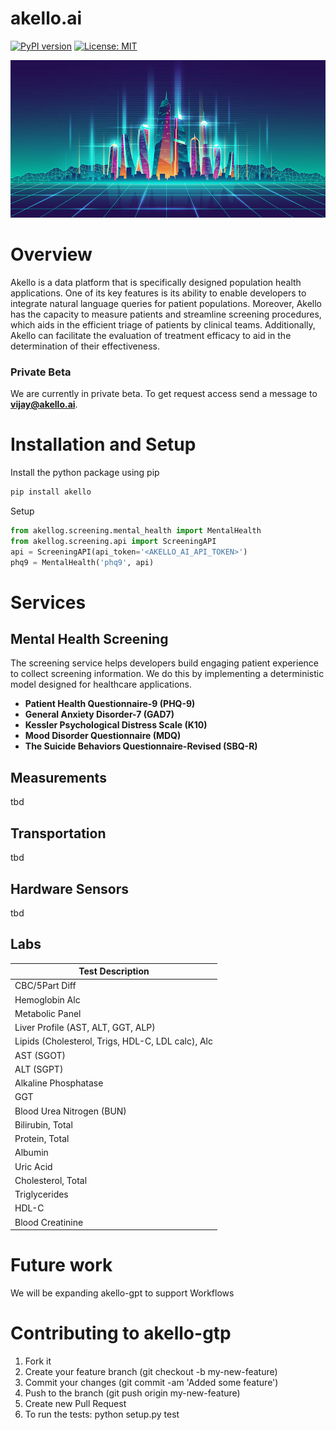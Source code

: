 # akello.ai
[![PyPI version](https://badge.fury.io/py/akellogpt.svg)](https://badge.fury.io/py/akellogpt)
[![License: MIT](https://img.shields.io/badge/License-MIT-yellow.svg)](https://opensource.org/licenses/MIT)


![Alt text](/banner.jpg "akello-gpt")

# Overview
Akello is a data platform that is specifically designed population health applications. One of its key features is its ability to enable developers to integrate natural language queries for patient populations. Moreover, Akello has the capacity to measure patients and streamline screening procedures, which aids in the efficient triage of patients by clinical teams. Additionally, Akello can facilitate the evaluation of treatment efficacy to aid in the determination of their effectiveness.



### Private Beta
We are currently in private beta. To get request access send a message to **vijay@akello.ai**.


# Installation and Setup

Install the python package using pip
```bash
pip install akello
```

Setup
```python
from akellog.screening.mental_health import MentalHealth
from akellog.screening.api import ScreeningAPI
api = ScreeningAPI(api_token='<AKELLO_AI_API_TOKEN>')
phq9 = MentalHealth('phq9', api)
```

# Services

## Mental Health Screening
The screening service helps developers build engaging patient experience to collect screening information. We do this by implementing a deterministic model designed for healthcare applications.

* **Patient Health Questionnaire-9 (PHQ-9)** 
* **General Anxiety Disorder-7 (GAD7)**
* **Kessler Psychological Distress Scale (K10)**
* **Mood Disorder Questionnaire (MDQ)**
* **The Suicide Behaviors Questionnaire-Revised (SBQ-R)**

## Measurements
tbd

## Transportation
tbd

## Hardware Sensors 
tbd

## Labs

| Test Description |
|------------------|
| CBC/5Part Diff   |
| Hemoglobin Alc   |
| Metabolic Panel  |
| Liver Profile (AST, ALT, GGT, ALP)  |
| Lipids (Cholesterol, Trigs, HDL-C, LDL calc), Alc  |
| AST (SGOT)  |
| ALT (SGPT)  |
| Alkaline Phosphatase  |
| GGT  |
| Blood Urea Nitrogen (BUN)  |
| Bilirubin, Total  |
| Protein, Total  |
| Albumin  |
| Uric Acid  |
| Cholesterol, Total  |
| Triglycerides  |
| HDL-C  |
| Blood Creatinine  |



# Future work
We will be expanding akello-gpt to support Workflows

# Contributing to akello-gtp
1. Fork it
2. Create your feature branch (git checkout -b my-new-feature)
3. Commit your changes (git commit -am 'Added some feature')
4. Push to the branch (git push origin my-new-feature)
5. Create new Pull Request
6. To run the tests: python setup.py test
